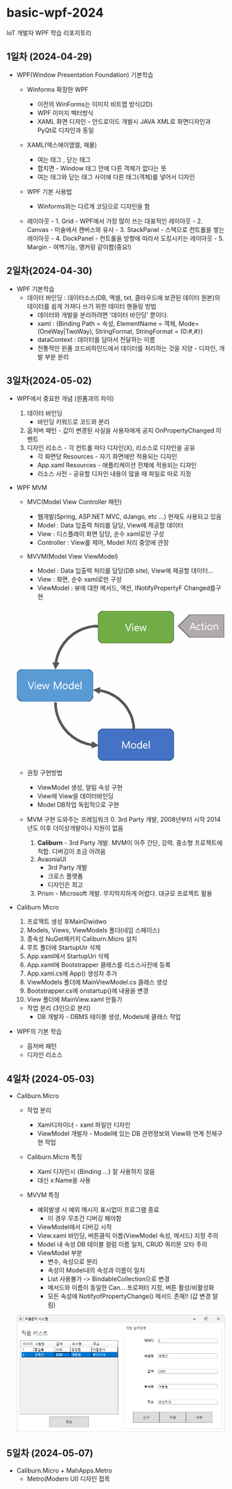 # basic-wpf-2024
IoT 개발자 WPF 학습 리포지토리

## 1일차 (2024-04-29)
- WPF(Window Presentation Foundation) 기본학습
    - Winforms 확장한 WPF
        - 이전의 WinForms는 이미지 비트맵 방식(2D)
        - WPF 이미지 벡터방식
        - XAML 화면 디자인 - 안드로이드 개발시 JAVA XML로 화면디자인과 PyQt로 디자인과 동일

    - XAML(엑스에이엠엘, 재물)
        - 여는 태그 <Window>, 닫는 태그 </Window>
        - 합치면 <Window /> - Window 태그 안에 다른 객체가 없다는 뜻
        - 여는 태그와 닫는 태그 사이에 다른 태그(객체)를 넣어서 디자인

    - WPF 기본 사용법
        - Winforms와는 다르게 코딩으로 디자인을 함

    - 레이아웃
            - 1. Grid - WPF에서 가장 많이 쓰는 대표적인 레이아웃 
            - 2. Canvas - 미술에서 캔버스와 유사
            - 3. StackPanel - 스택으로 컨트롤을 쌓는 레이아웃
            - 4. DockPanel - 컨트롤을 방향에 따라서 도킹시키는 레이아웃
            - 5. Margin - 여백기능, 앵커링 같이함(중요!)

## 2일차(2024-04-30)
- WPF 기본학습
    - 데이터 바인딩 : 데이터소스(DB, 엑셀, txt, 클라우드에 보관된 데이터 원본)의 데이터를 쉽게 가져다 쓰기 위한 데이터 핸들링 방법
        - 데이터와 개발을 분리하려면 '데이터 바인딩' 뿐이다.
        - xaml : {Binding Path = 속성, ElementName = 객체, Mode=(OneWay|TwoWay), StringFormat, StringFormat = {0:#,#}}
        - dataContext : 데이터를 담아서 전달하는 이름
        - 전통적인 윈폼 코드비하인드에서 데이터를 처리하는 것을 지양 - 디자인, 개발 부분 분리

## 3일차(2024-05-02)
- WPF에서 중요한 개념 (윈폼과의 차이)
    1. 데이터 바인딩
        - 바인딩 키워드로 코드와 분리
    2. 옵저버 패턴 - 값이 변경된 사실을 사용자에게 공지 OnPropertyChanged 이벤트
    3. 디자인 리소스 - 각 컨트롤 마다 디자인(X), 리소스로 디자인을 공유
        - 각 화면당 Resources - 자기 화면에만 적용되는 디자인
        - App.xaml Resources - 애플리케이션 전체에 적용되는 디자인
        - 리소스 사전 - 공유할 디자인 내용이 많을 때 파일로 따로 지정

- WPF MVM
    - MVC(Model View Controller 패턴)
        - 웹개발(Spring, ASP.NET MVC, dJango, etc ...) 현재도 사용되고 있음
        - Model : Data 입출력 처리를 담당, View에 제공할 데이터
        - View : 디스플레이 화면 담당, 순수 xaml로만 구성
        - Controller : View를 제어, Model 처리 중앙에 관장

    - MVVM(Model View ViewModel)
        - Model : Data 입출력 처리를 담당(DB site), View에 제공할 데이터...
        - View : 화면, 순수 xaml로만 구성
        - ViewModel : 뷰에 대한 메서드, 액션, INotifyPropertyF Changed를구현
    
    ![MVVM패턴](https://raw.githubusercontent.com/c9yu/basic-wpf-2024/main/imgs/wpf001.png)
        
    - 권장 구현방법
        - ViewModel 생성, 알림 속성 구현
        - View에 View을 데이터바인딩
        - Model DB작업 독립적으로 구현

    - MVM 구현 도와주는 프레임워크
        0. 3rd Party 개발, 2008년부터 시작 2014년도 이후 더이상개발이나 지원이 없음
        1. **Caliburn** - 3rd Party 개발. MVM이 아주 간단, 강력. 중소형 프로젝트에 적합. 디버깅이 조금 어려움
        2. AvaoniaUI 
            - 3rd Party 개발
            - 크로스 플랫폼
            - 디자인은 최고
        3. Prism - Microsoft 개발. 무지막지하게 어렵다. 대규모 프로젝트 활용

- Caliburn Micro
    1. 프로젝트 생성 후MainDwidwo
    2. Models, Views, ViewModels 폴더(네임 스페이스)     
    3. 종속성 NuGet패키지 Caliburn.Micro 설치
    4. 루트 폴더에 StartupUir 삭제
    5. App.xaml에서 StartupUri 삭제
    6. App.xaml에 Bootstrapper 클래스를 리소스사전에 등록
    7. App.xaml.cs에 App() 생성자 추가
    8. ViewModels 폴더에 MainViewModel.cs 클래스 생성
    9. Bootstrapper.cs에 onstartup()에 내용을 변경
    10. View 폴더에 MainView.xaml 만들기                                                                                                  

    - 작업 분리 (3인으로 분리)
        - DB 개발자 - DBMS 테이블 생성, Models에 클래스 작업
        

- WPF의 기본 학습
    - 옵저버 패턴
    - 디자인 리소스

## 4일차 (2024-05-03)
- Caliburn.Micro
    - 작업 분리
        - Xaml디자이너 - xaml 파일만 디자인
        - ViewModel 개발자 - Model에 있는 DB 관련정보와 View와 연계 전체구현 작업

    - Caliburn.Micro 특징
        - Xaml 디자인시 {Binding ...} 잘 사용하지 않음
        - 대신 x:Name을 사용

    - MVVM 특징
        - 예외발생 시 예외 메시지 표시없이 프로그램 종료
            - 이 경우 무조건 디버깅 해야함
        - ViewModel에서 디버깅 시작
        - View.xaml 바인딩, 버튼클릭 이름(ViewModel 속성, 메서드) 지정 주의
        - Model 내 속성 DB 테이블 컬럼 이름 일치, CRUD 쿼리문 오타 주의
        - ViewModel 부분
            - 변수, 속성으로 분리
            - 속성이 Model내의 속성과 이름이 일치
            - List 사용불가 -> BindableCollection으로 변경
            - 메서드와 이름이 동일한 Can... 프로퍼터 지정, 버튼 활성/비활성화
            - 모든 속성에 NotifyofPropertyChange() 메서드 존재!! (값 변경 알림)



    ![실행화면](https://raw.githubusercontent.com/c9yu/basic-wpf-2024/main/imgs/wpf002.png)

## 5일차 (2024-05-07)
- Caliburn.Micro + MahApps.Metro
    - Metro(Modern UI) 디자인 접목